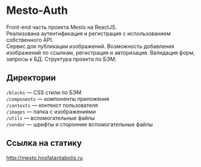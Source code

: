 # Mesto-Auth
Front-end часть проекта Mesto на ReactJS.  
Реализована аутентификация и регистрация с использованием собственного API.  
Сервис для публикации изображений. Возможность добавления изображений по ссылкам, регистрация и авторизация. Валидация форм, запросы к БД.
Структура проекта по БЭМ.

## Директории

`/blocks` — CSS стили по БЭМ    
`/components` — компоненты приложения  
`/contexts` — контекст пользователя  
`/images` — папка с изображениями  
`/utils` — вспомогательные файлы  
`/vendor` — шрифты и сторонние вспомогательные файлы  

## Ссылка на статику

<a href="http://mesto.hosfatantabolis.ru" target="_blank">http://mesto.hosfatantabolis.ru</a>
